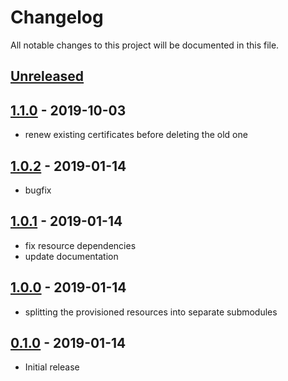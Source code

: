 # Changelog

All notable changes to this project will be documented in this file.

## [Unreleased]

## [1.1.0] - 2019-10-03

- renew existing certificates before deleting the old one

## [1.0.2] - 2019-01-14

- bugfix

## [1.0.1] - 2019-01-14

- fix resource dependencies
- update documentation

## [1.0.0] - 2019-01-14

- splitting the provisioned resources into separate submodules

## [0.1.0] - 2019-01-14

- Initial release

[Unreleased]: https://github.com/nephosolutions/terraform-google-gcp-project/compare/v1.1.0...HEAD
[1.1.0]: https://github.com/nephosolutions/terraform-google-gcp-project/compare/v1.0.2...v1.1.0
[1.0.2]: https://github.com/nephosolutions/terraform-google-gcp-project/compare/v1.0.1...v1.0.2
[1.0.1]: https://github.com/nephosolutions/terraform-google-gcp-project/compare/v1.0.0...v1.0.1
[1.0.0]: https://github.com/nephosolutions/terraform-google-gcp-project/compare/v0.1.0...v1.0.0
[0.1.0]: https://github.com/nephosolutions/terraform-google-gcp-project/releases/tag/v0.1.0
